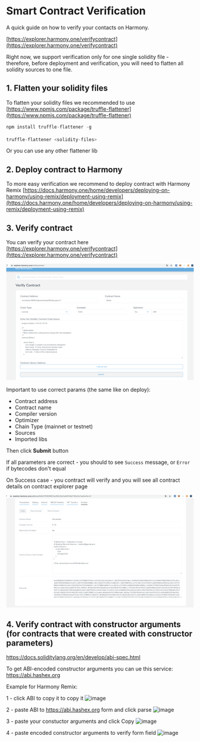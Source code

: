 # Smart Contract Verification

A quick guide on how to verify your contacts on Harmony.

[https://explorer.harmony.one/verifycontract](https://explorer.harmony.one/verifycontract)

Right now, we support verification only for one single solidity file - therefore, before deployment and verification, you will need to flatten all solidity sources to one file.

## 1. Flatten your solidity files

To flatten your solidity files we recommended to use [https://www.npmjs.com/package/truffle-flattener](https://www.npmjs.com/package/truffle-flattener)

```jsx
npm install truffle-flattener -g

truffle-flattener <solidity-files>
```

Or you can use any other flattener lib

## 2. Deploy contract to Harmony

To more easy verification we recommend to deploy contract with Harmony Remix [https://docs.harmony.one/home/developers/deploying-on-harmony/using-remix/deployment-using-remix](https://docs.harmony.one/home/developers/deploying-on-harmony/using-remix/deployment-using-remix)

## 3. Verify contract

You can verify your contract here [https://explorer.harmony.one/verifycontract](https://explorer.harmony.one/verifycontract)

![](../../.gitbook/assets/verify_contract%20%281%29.png)

Important to use correct params \(the same like on deploy\):

* Contract address
* Contract name
* Compiler version
* Optimizer
* Chain Type \(mainnet or testnet\)
* Sources
* Imported libs

Then click **Submit** button

If all parameters are correct - you should to see `Success` message, or `Error` if bytecodes don't equal

On Success case - you contract will verify and you will see all contract details on contract explorer page

![](../../.gitbook/assets/untitled-1%20%281%29.png)

## 4. Verify contract with constructor arguments (for contracts that were created with constructor parameters)
https://docs.soliditylang.org/en/develop/abi-spec.html

To get ABI-encoded constructor arguments you can ue this service: https://abi.hashex.org

Example for Harmony Remix:

1 - click ABI to copy it to copy it
![image](https://user-images.githubusercontent.com/57394565/126634721-b3762b14-9e43-4313-b6f6-5e2c5126e1c2.png)

2 - paste ABI to https://abi.hashex.org form and click parse
![image](https://user-images.githubusercontent.com/57394565/126634847-5f2917ef-ee72-41d6-b246-401b1b9b5b0d.png)

3 - paste your constuctor arguments and click Copy
![image](https://user-images.githubusercontent.com/57394565/126634955-2b458846-540e-4d56-94a1-ce9c26cf3a03.png)

4 - paste encoded constructor arguments to verify form field
![image](https://user-images.githubusercontent.com/57394565/126635142-570cd58e-0f44-4af6-98f3-0b9b8d6095d9.png)



